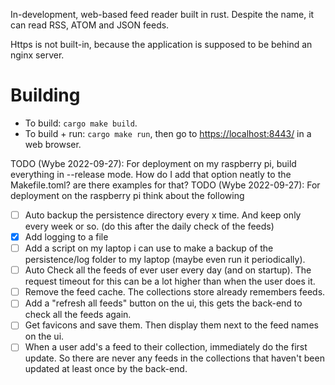 In-development, web-based feed reader built in rust. Despite the name, it can read RSS, ATOM and JSON feeds.

Https is not built-in, because the application is supposed to be behind an nginx server.

# Building
- To build: `cargo make build`.
- To build + run: `cargo make run`, then go to [https://localhost:8443/](https://localhost:8443/) in a web browser.


TODO (Wybe 2022-09-27): For deployment on my raspberry pi, build everything in --release mode. How do I add that option neatly to the Makefile.toml? are there examples for that?
TODO (Wybe 2022-09-27): For deployment on the raspberry pi think about the following
  - [ ] Auto backup the persistence directory every x time. And keep only every week or so. (do this after the daily check of the feeds)
  - [X] Add logging to a file
  - [ ] Add a script on my laptop i can use to make a backup of the persistence/log folder to my laptop (maybe even run it periodically).
  - [ ] Auto Check all the feeds of ever user every day (and on startup). The request timeout for this can be a lot higher than when the user does it.
  - [ ] Remove the feed cache. The collections store already remembers feeds.
  - [ ] Add a "refresh all feeds" button on the ui, this gets the back-end to check all the feeds again.
  - [ ] Get favicons and save them. Then display them next to the feed names on the ui.
  - [ ] When a user add's a feed to their collection, immediately do the first update. So there are never any feeds in the collections that haven't been updated at least once by the back-end.